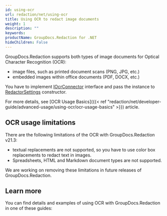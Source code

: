 ```yaml
---
id: using-ocr
url: redaction/net/using-ocr
title: Using OCR to redact image documents
weight: 1
description: ""
keywords: 
productName: GroupDocs.Redaction for .NET
hideChildren: False
---
```


GroupDocs.Redaction supports both types of image documents for Optical Character Recognition (OCR):
*   image files, such as printed document scans (PNG, JPG, etc.)
*   embedded images within office documents (PDF, DOCX, etc.)  

You have to implement [IOcrConnector](https://reference.groupdocs.com/net/redaction/groupdocs.redaction.integration.ocr/iocrconnector) interface and pass the instance to [RedactorSettings](https://reference.groupdocs.com/net/redaction/groupdocs.redaction.options/redactorsettings) constructor.

For more details, see [OCR Usage Basics]({{< ref "redaction/net/developer-guide/advanced-usage/using-ocr/ocr-usage-basics" >}}) article.

## OCR usage limitations

There are the following limitations of the OCR with GroupDocs.Redaction v21.3:
*   textual replacements are not supported, so you have to use color box replacements to redact text in images.
*   Spreadsheets, HTML and Markdown document types are not supported.  

We are working on removing these limitations in future releases of GroupDocs.Redaction.

## Learn more

You can find details and examples of using OCR with GroupDocs.Redaction in one of these guides:
